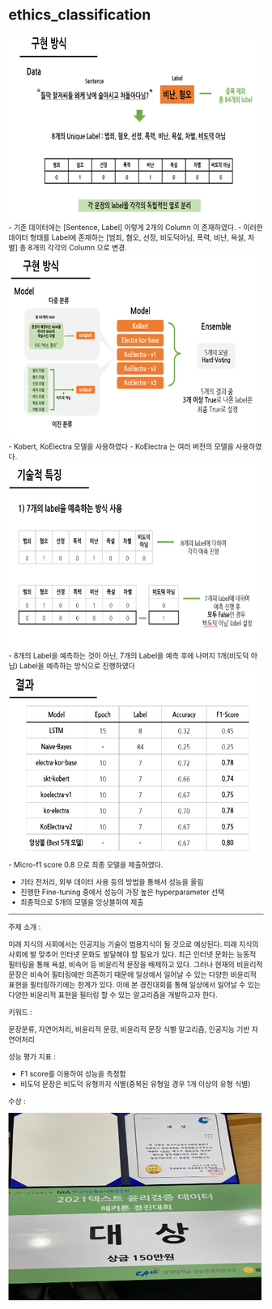# ethics_classification

<img src="result/4.PNG"  width="500" height="370">
- 기존 데이터에는 [Sentence, Label] 이렇게 2개의 Column 이 존재하였다.
- 이러한 데이터 형태를 Label에 존재하는 [범죄, 혐오, 선정, 비도덕아님, 폭력, 비난, 욕설, 차별] 총 8개의 각각의 Column 으로 변경.  


<img src="result/5.PNG"  width="500" height="370">
- Kobert, KoElectra 모델을 사용하였다
- KoElectra 는 여러 버전의 모델을 사용하였다.  

<img src="result/7.PNG"  width="500" height="370">
- 8개의 Label을 예측하는 것이 아닌, 7개의 Label을 예측 후에 나머지 1개(비도덕 아님) Label을 예측하는 방식으로 진행하였다  

<img src="result/11.PNG"  width="500" height="370">
- Micro-f1 score 0.8 으로 최종 모델을 제출하였다.  

- 기타 전처리, 외부 데이터 사용 등의 방법을 통해서 성능을 올림
- 진행한 Fine-tuning 중에서 성능이 가장 높은 hyperparameter 선택
- 최종적으로 5개의 모델을 앙상블하여 제출  

 -----  

주제 소개 :

미래 지식의 사회에서는 인공지능 기술이 범용지식이 될 것으로 예상된다. 미래 지식의 사회에 발 맞추어 인터넷 문화도 발달해야 할 필요가 있다. 최근 인터넷 문화는 능동적 필터링을 통해 욕설, 비속어 등 비윤리적 문장을 배제하고 있다. 그러나 현재의 비윤리적 문장은 비속어 필터링에만 의존하기 때문에 일상에서 일어날 수 있는 다양한 비윤리적 표현을 필터링하기에는 한계가 있다. 이에 본 경진대회를 통해 일상에서 일어날 수 있는 다양한 비윤리적 표현을 필터링 할 수 있는 알고리즘을 개발하고자 한다.  
  
키워드 :    
  
문장분류, 자연어처리, 비윤리적 문장, 비윤리적 문장 식별 알고리즘, 인공지능 기반 자연어처리  

성능 평가 지표 :  

- F1 score를 이용하여 성능을 측정함
- 비도덕 문장은 비도덕 유형까지 식별(중복된 유형일 경우 1개 이상의 유형 식별)

수상 :

<img src="상.jpg"  width="500" height="370">

